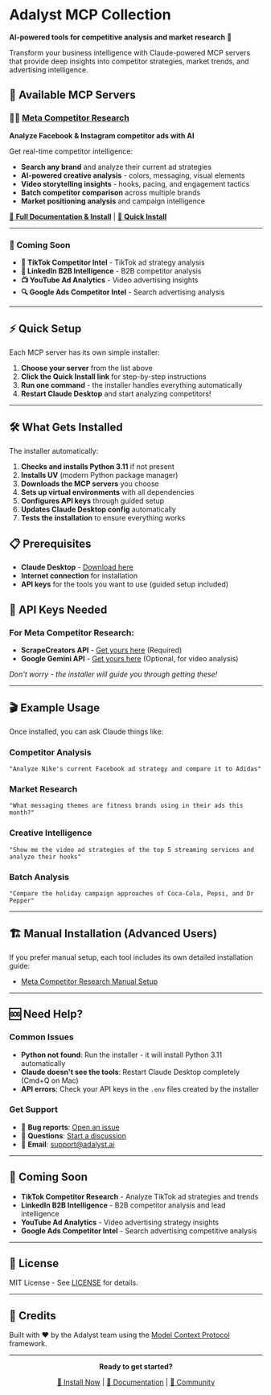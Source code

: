 # Adalyst MCP Collection

**AI-powered tools for competitive analysis and market research** 🚀

Transform your business intelligence with Claude-powered MCP servers that provide deep insights into competitor strategies, market trends, and advertising intelligence.

## 🎯 Available MCP Servers

### 🕵️‍♂️ [Meta Competitor Research](./meta-competitor-research-mcp/)
**Analyze Facebook & Instagram competitor ads with AI**

Get real-time competitor intelligence:
- **Search any brand** and analyze their current ad strategies
- **AI-powered creative analysis** - colors, messaging, visual elements
- **Video storytelling insights** - hooks, pacing, and engagement tactics  
- **Batch competitor comparison** across multiple brands
- **Market positioning analysis** and campaign intelligence

[📖 **Full Documentation & Install**](./meta-competitor-research-mcp/) | [🚀 **Quick Install**](./meta-competitor-research-mcp/#-quick-install-2-minutes)

---

### 🔮 Coming Soon
- **🎵 TikTok Competitor Intel** - TikTok ad strategy analysis  
- **💼 LinkedIn B2B Intelligence** - B2B competitor analysis
- **📺 YouTube Ad Analytics** - Video advertising insights
- **🔍 Google Ads Competitor Intel** - Search advertising analysis

---

## ⚡ Quick Setup

Each MCP server has its own simple installer:

1. **Choose your server** from the list above
2. **Click the Quick Install link** for step-by-step instructions  
3. **Run one command** - the installer handles everything automatically
4. **Restart Claude Desktop** and start analyzing competitors!

---

## 🛠️ What Gets Installed

The installer automatically:

1. **Checks and installs Python 3.11** if not present
2. **Installs UV** (modern Python package manager)
3. **Downloads the MCP servers** you choose
4. **Sets up virtual environments** with all dependencies
5. **Configures API keys** through guided setup
6. **Updates Claude Desktop config** automatically
7. **Tests the installation** to ensure everything works

## 📋 Prerequisites

- **Claude Desktop** - [Download here](https://claude.ai/download)
- **Internet connection** for installation
- **API keys** for the tools you want to use (guided setup included)

## 🔑 API Keys Needed

### For Meta Competitor Research:
- **ScrapeCreators API** - [Get yours here](https://scrapecreators.com/) (Required)
- **Google Gemini API** - [Get yours here](https://aistudio.google.com/app/apikey) (Optional, for video analysis)

*Don't worry - the installer will guide you through getting these!*

---

## 🎬 Example Usage

Once installed, you can ask Claude things like:

### Competitor Analysis
```
"Analyze Nike's current Facebook ad strategy and compare it to Adidas"
```

### Market Research  
```
"What messaging themes are fitness brands using in their ads this month?"
```

### Creative Intelligence
```
"Show me the video ad strategies of the top 5 streaming services and analyze their hooks"
```

### Batch Analysis
```
"Compare the holiday campaign approaches of Coca-Cola, Pepsi, and Dr Pepper"
```

---

## 🏗️ Manual Installation (Advanced Users)

If you prefer manual setup, each tool includes its own detailed installation guide:

- [Meta Competitor Research Manual Setup](./meta-competitor-research-mcp/README.md)

---

## 🆘 Need Help?

### Common Issues
- **Python not found**: Run the installer - it will install Python 3.11 automatically
- **Claude doesn't see the tools**: Restart Claude Desktop completely (Cmd+Q on Mac)
- **API errors**: Check your API keys in the `.env` files created by the installer

### Get Support
- 🐛 **Bug reports**: [Open an issue](https://github.com/adalyst/adalyst-mcp/issues)
- 💬 **Questions**: [Start a discussion](https://github.com/adalyst/adalyst-mcp/discussions)
- 📧 **Email**: support@adalyst.ai

---

## 🚀 Coming Soon

- **TikTok Competitor Research** - Analyze TikTok ad strategies and trends
- **LinkedIn B2B Intelligence** - B2B competitor analysis and lead intelligence  
- **YouTube Ad Analytics** - Video advertising strategy insights
- **Google Ads Competitor Intel** - Search advertising competitive analysis

---

## 📄 License

MIT License - See [LICENSE](./LICENSE) for details.

---

## 🙏 Credits

Built with ❤️ by the Adalyst team using the [Model Context Protocol](https://modelcontextprotocol.io/) framework.

---

<div align="center">

**Ready to get started?**

[🚀 Install Now](#-quick-start-2-minutes) | [📖 Documentation](./docs/) | [💬 Community](https://github.com/adalyst/adalyst-mcp/discussions)

</div>